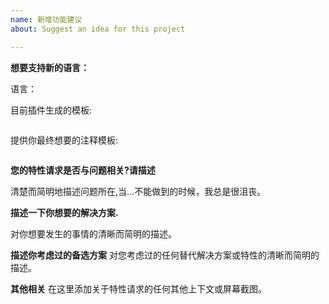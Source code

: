 ```yaml
---
name: 新增功能建议
about: Suggest an idea for this project

---
```


**想要支持新的语言：**

语言：

目前插件生成的模板:

```js

```

提供你最终想要的注释模板:

```js

```

**您的特性请求是否与问题相关?请描述**

清楚而简明地描述问题所在,当...不能做到的时候，我总是很沮丧。

**描述一下你想要的解决方案.**

对你想要发生的事情的清晰而简明的描述。

**描述你考虑过的备选方案**
对您考虑过的任何替代解决方案或特性的清晰而简明的描述。

**其他相关**
在这里添加关于特性请求的任何其他上下文或屏幕截图。
